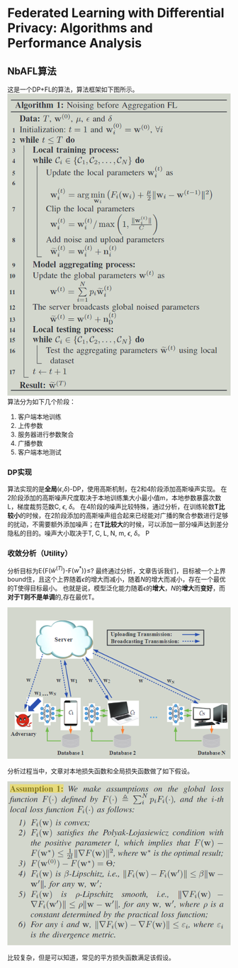 # Federated Learning with Differential Privacy: Algorithms and Performance Analysis

## NbAFL算法
这是一个DP+FL的算法，算法框架如下图所示。
![](/picture/2023-06-08-15-57-48.png)
算法分为如下几个阶段：
1. 客户端本地训练
2. 上传参数
3. 服务器进行参数聚合
4. 广播参数
5. 客户端本地测试

### DP实现
算法实现的是**全局**($\epsilon$,$\delta$)-DP，使用高斯机制，在2和4阶段添加高斯噪声实现。
在2阶段添加的高斯噪声尺度取决于本地训练集大小最小值m，本地参数暴露次数L，梯度裁剪范数C, $\epsilon$, $\delta$。
在4阶段的噪声比较特殊，通过分析，在训练轮数**T比较小**的时候，在2阶段添加的高斯噪声组合起来已经能对广播的聚合参数进行足够的扰动，不需要额外添加噪声；在**T比较大**的时候，可以添加一部分噪声达到差分隐私的目的。噪声大小取决于T, C, L, N, m, $\epsilon$, $\delta$。
P
### 收敛分析（Utility）
分析目标为E{F($\widetilde{w}^{(T)}$)-F($w^{*}$)}$\leq$?
最终通过分析，文章告诉我们，目标被一个上界bound住，且这个上界随着$\epsilon$的增大而减小，随着$N$的增大而减小，存在一个最优的T使得目标最小。
也就是说，模型泛化能力随着$\epsilon$的**增大**，$N$的**增大**而**变好**，而**对于T则不是单调**的,存在最优T。

![](/picture/2023-06-08-15-59-20.png)

分析过程当中，文章对本地损失函数和全局损失函数做了如下假设。

![](/picture/2023-06-08-16-04-29.png)

比较复杂，但是可以知道，常见的平方损失函数满足该假设。
